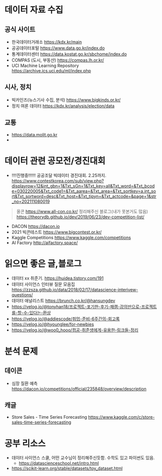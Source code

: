 # 데이터 자료 수집
## 공식 사이트
- 한국데이터거래소 https://kdx.kr/main
- 공공데이터포털 https://www.data.go.kr/index.do
- 통계데이터센터 https://data.kostat.go.kr/sbchome/index.do
- COMPAS (도시, 부동산) https://compas.lh.or.kr/
- UCI Machine Learning Repository https://archive.ics.uci.edu/ml/index.php

## 시사, 정치
- 빅카인즈(뉴스기사 수집, 분석) https://www.bigkinds.or.kr/ 
- 정치 여론 데이터 https://kdx.kr/analysis/election/data

## 교통
- https://data.molit.go.kr
- 

# 데이터 관련 공모전/경진대회
- !!!!진행중!!!!!! 공공조달 빅데이터 경진대회. 2.25까지. https://www.contestkorea.com/sub/view.php?displayrow=12&int_gbn=1&Txt_sGn=1&Txt_key=all&Txt_word=&Txt_bcode=030220005&Txt_code1=&Txt_aarea=&Txt_area=&Txt_sortkey=a.int_sort&Txt_sortword=desc&Txt_host=&Txt_tipyn=&Txt_actcode=&page=1&str_no=202111080019


> 올콘 https://www.all-con.co.kr/
> 정리해주신 블로그(내가 못본거도 많음) https://theorydb.github.io/dev/2019/06/23/dev-competition-list/

- DACON https://dacon.io
- 2021 빅콘테스트 https://www.bigcontest.or.kr/
- Kaggle Competitions https://www.kaggle.com/competitions
- AI Factory http://aifactory.space/

# 읽으면 좋은 글,블로그
- 데이터 xx 취준기. https://huidea.tistory.com/191
- 데이터 사이언스 인터뷰 질문 모음집 https://zzsza.github.io/data/2018/02/17/datascience-interivew-questions/
- 데이터 애널리스트 https://brunch.co.kr/@hansungdev
- https://velog.io/@tonyhan18/프로젝트-포기한-후기-패캠-강의만으로-프로젝트를-할-수-있다는-환상
- https://velog.io/@addiescode/취업-준비-6주간의-회고록
- https://velog.io/@hyounglee/for-newbies
- https://velog.io/@woo0_hooo/컴공-취준생에게-유용한-링크들-정리


# 분석 문제
## 데이콘
- 심장 질환 예측 https://dacon.io/competitions/official/235848/overview/description

## 캐글
- Store Sales - Time Series Forecasting https://www.kaggle.com/c/store-sales-time-series-forecasting

# 공부 리소스
- 데이터 사이언스 스쿨, 어떤 교수님이 정리해주신듯함. 수학도 있고 파이썬도 있음.
	- https://datascienceschool.net/intro.html
- https://scikit-learn.org/stable/datasets/toy_dataset.html